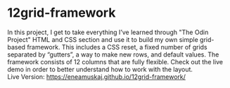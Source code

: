 # 12grid-framework

In this project, I get to take everything I’ve learned through "The Odin Project" HTML and CSS section and use it to build my own simple grid-based framework.
This includes a CSS reset, a fixed number of grids separated by “gutters”, a way to make new rows, and default values.
The framework consists of 12 columns that are fully flexible. Check out the live demo in order to better understand how to work with the layout. <br/>
Live Version: https://eneamuskaj.github.io/12grid-framework/
